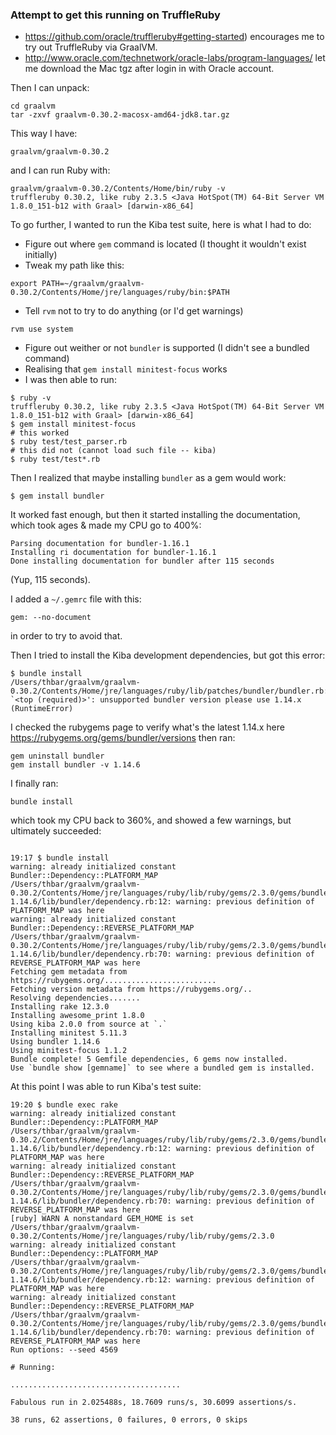 ### Attempt to get this running on TruffleRuby

* https://github.com/oracle/truffleruby#getting-started) encourages me to try out TruffleRuby via GraalVM.
* http://www.oracle.com/technetwork/oracle-labs/program-languages/ let me download the Mac tgz after login in with Oracle account.

Then I can unpack:

```
cd graalvm
tar -zxvf graalvm-0.30.2-macosx-amd64-jdk8.tar.gz
```

This way I have:

```
graalvm/graalvm-0.30.2
```

and I can run Ruby with:

```
graalvm/graalvm-0.30.2/Contents/Home/bin/ruby -v
truffleruby 0.30.2, like ruby 2.3.5 <Java HotSpot(TM) 64-Bit Server VM 1.8.0_151-b12 with Graal> [darwin-x86_64]
```

To go further, I wanted to run the Kiba test suite, here is what I had to do:

* Figure out where `gem` command is located (I thought it wouldn't exist initially)
* Tweak my path like this:

```
export PATH=~/graalvm/graalvm-0.30.2/Contents/Home/jre/languages/ruby/bin:$PATH
```

* Tell `rvm` not to try to do anything (or I'd get warnings)

```
rvm use system
```

* Figure out weither or not `bundler` is supported (I didn't see a bundled command)
* Realising that `gem install minitest-focus` works
* I was then able to run:

```
$ ruby -v
truffleruby 0.30.2, like ruby 2.3.5 <Java HotSpot(TM) 64-Bit Server VM 1.8.0_151-b12 with Graal> [darwin-x86_64]
$ gem install minitest-focus
# this worked
$ ruby test/test_parser.rb
# this did not (cannot load such file -- kiba)
$ ruby test/test*.rb
```

Then I realized that maybe installing `bundler` as a gem would work:

```
$ gem install bundler
```

It worked fast enough, but then it started installing the documentation, which took ages & made my CPU go to 400%:

```
Parsing documentation for bundler-1.16.1
Installing ri documentation for bundler-1.16.1
Done installing documentation for bundler after 115 seconds
```

(Yup, 115 seconds).

I added a `~/.gemrc` file with this:

```
gem: --no-document
```

in order to try to avoid that.

Then I tried to install the Kiba development dependencies, but got this error:

```
$ bundle install
/Users/thbar/graalvm/graalvm-0.30.2/Contents/Home/jre/languages/ruby/lib/patches/bundler/bundler.rb:5:in `<top (required)>': unsupported bundler version please use 1.14.x (RuntimeError)
```

I checked the rubygems page to verify what's the latest 1.14.x here https://rubygems.org/gems/bundler/versions then ran:

```
gem uninstall bundler
gem install bundler -v 1.14.6
```

I finally ran:

```
bundle install
```

which took my CPU back to 360%, and showed a few warnings, but ultimately succeeded:

```

19:17 $ bundle install
warning: already initialized constant Bundler::Dependency::PLATFORM_MAP
/Users/thbar/graalvm/graalvm-0.30.2/Contents/Home/jre/languages/ruby/lib/ruby/gems/2.3.0/gems/bundler-1.14.6/lib/bundler/dependency.rb:12: warning: previous definition of PLATFORM_MAP was here
warning: already initialized constant Bundler::Dependency::REVERSE_PLATFORM_MAP
/Users/thbar/graalvm/graalvm-0.30.2/Contents/Home/jre/languages/ruby/lib/ruby/gems/2.3.0/gems/bundler-1.14.6/lib/bundler/dependency.rb:70: warning: previous definition of REVERSE_PLATFORM_MAP was here
Fetching gem metadata from https://rubygems.org/.........................
Fetching version metadata from https://rubygems.org/..
Resolving dependencies.......
Installing rake 12.3.0
Installing awesome_print 1.8.0
Using kiba 2.0.0 from source at `.`
Installing minitest 5.11.3
Using bundler 1.14.6
Using minitest-focus 1.1.2
Bundle complete! 5 Gemfile dependencies, 6 gems now installed.
Use `bundle show [gemname]` to see where a bundled gem is installed.
```

At this point I was able to run Kiba's test suite:

```
19:20 $ bundle exec rake
warning: already initialized constant Bundler::Dependency::PLATFORM_MAP
/Users/thbar/graalvm/graalvm-0.30.2/Contents/Home/jre/languages/ruby/lib/ruby/gems/2.3.0/gems/bundler-1.14.6/lib/bundler/dependency.rb:12: warning: previous definition of PLATFORM_MAP was here
warning: already initialized constant Bundler::Dependency::REVERSE_PLATFORM_MAP
/Users/thbar/graalvm/graalvm-0.30.2/Contents/Home/jre/languages/ruby/lib/ruby/gems/2.3.0/gems/bundler-1.14.6/lib/bundler/dependency.rb:70: warning: previous definition of REVERSE_PLATFORM_MAP was here
[ruby] WARN A nonstandard GEM_HOME is set /Users/thbar/graalvm/graalvm-0.30.2/Contents/Home/jre/languages/ruby/lib/ruby/gems/2.3.0
warning: already initialized constant Bundler::Dependency::PLATFORM_MAP
/Users/thbar/graalvm/graalvm-0.30.2/Contents/Home/jre/languages/ruby/lib/ruby/gems/2.3.0/gems/bundler-1.14.6/lib/bundler/dependency.rb:12: warning: previous definition of PLATFORM_MAP was here
warning: already initialized constant Bundler::Dependency::REVERSE_PLATFORM_MAP
/Users/thbar/graalvm/graalvm-0.30.2/Contents/Home/jre/languages/ruby/lib/ruby/gems/2.3.0/gems/bundler-1.14.6/lib/bundler/dependency.rb:70: warning: previous definition of REVERSE_PLATFORM_MAP was here
Run options: --seed 4569

# Running:

......................................

Fabulous run in 2.025488s, 18.7609 runs/s, 30.6099 assertions/s.

38 runs, 62 assertions, 0 failures, 0 errors, 0 skips
```

